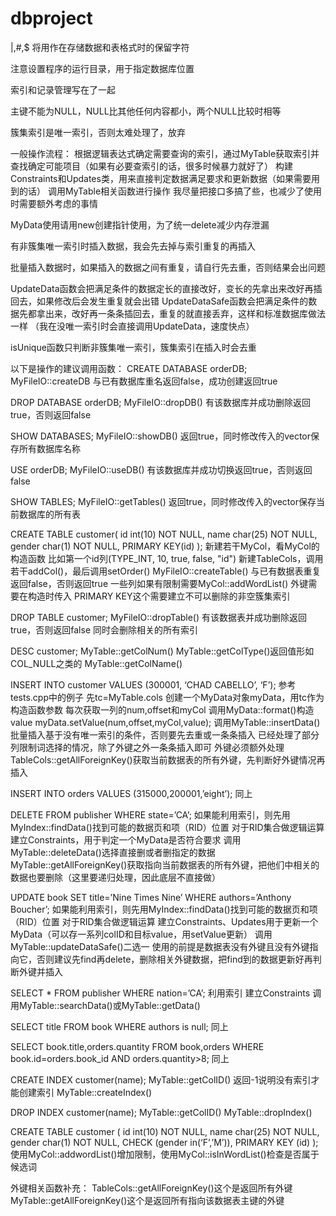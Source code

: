 # dbproject

|,#,$ 将用作在存储数据和表格式时的保留字符

注意设置程序的运行目录，用于指定数据库位置

索引和记录管理写在了一起

主键不能为NULL，NULL比其他任何内容都小，两个NULL比较时相等

簇集索引是唯一索引，否则太难处理了，放弃

一般操作流程：
根据逻辑表达式确定需要查询的索引，通过MyTable获取索引并查找确定可能项目（如果有必要查索引的话，很多时候暴力就好了）
构建Constraints和Updates类，用来直接判定数据满足要求和更新数据（如果需要用到的话）
调用MyTable相关函数进行操作
我尽量把接口多搞了些，也减少了使用时需要额外考虑的事情

MyData使用请用new创建指针使用，为了统一delete减少内存泄漏

有非簇集唯一索引时插入数据，我会先去掉与索引重复的再插入

批量插入数据时，如果插入的数据之间有重复，请自行先去重，否则结果会出问题

UpdateData函数会把满足条件的数据定长的直接改好，变长的先拿出来改好再插回去，如果修改后会发生重复就会出错
UpdateDataSafe函数会把满足条件的数据先都拿出来，改好再一条条插回去，重复的就直接丢弃，这样和标准数据库做法一样
（我在没唯一索引时会直接调用UpdateData，速度快点）

isUnique函数只判断非簇集唯一索引，簇集索引在插入时会去重




以下是操作的建议调用函数：
CREATE DATABASE orderDB;
MyFileIO::createDB
与已有数据库重名返回false，成功创建返回true

DROP DATABASE orderDB;
MyFileIO::dropDB()
有该数据库并成功删除返回true，否则返回false

SHOW DATABASES;
MyFileIO::showDB()
返回true，同时修改传入的vector<string>保存所有数据库名称

USE orderDB;
MyFileIO::useDB()
有该数据库并成功切换返回true，否则返回false

SHOW TABLES;
MyFileIO::getTables()
返回true，同时修改传入的vector<string>保存当前数据库的所有表

CREATE TABLE customer(
id int(10) NOT NULL,
name char(25) NOT NULL,
gender char(1) NOT NULL,
PRIMARY KEY(id)
);
新建若干MyCol，看MyCol的构造函数
比如第一个id列(TYPE_INT, 10, true, false, "id")
新建TableCols，调用若干addCol()，最后调用setOrder()
MyFileIO::createTable()
与已有数据表重复返回false，否则返回true
一些列如果有限制需要MyCol::addWordList()
外键需要在构造时传入
PRIMARY KEY这个需要建立不可以删除的非空簇集索引


DROP TABLE customer;
MyFileIO::dropTable()
有该数据表并成功删除返回true，否则返回false
同时会删除相关的所有索引

DESC customer;
MyTable::getColNum()
MyTable::getColType()返回值形如COL_NULL之类的
MyTable::getColName()

INSERT INTO customer VALUES (300001, ‘CHAD CABELLO’, ‘F’);
参考tests.cpp中的例子
先tc=MyTable.cols
创建一个MyData对象myData，用tc作为构造函数参数
每次获取一列的num,offset和myCol
调用MyData::format()构造value
myData.setValue(num,offset,myCol,value);
调用MyTable::insertData()
批量插入基于没有唯一索引的条件，否则要先去重或一条条插入
已经处理了部分列限制词选择的情况，除了外键之外一条条插入即可
外键必须额外处理
TableCols::getAllForeignKey()获取当前数据表的所有外键，先判断好外键情况再插入


INSERT INTO orders VALUES (315000,200001,’eight’);
同上

DELETE FROM publisher WHERE state=’CA’;
如果能利用索引，则先用MyIndex::findData()找到可能的数据页和项（RID）位置
对于RID集合做逻辑运算
建立Constraints，用于判定一个MyData是否符合要求
调用MyTable::deleteData()选择直接删或者删指定的数据
MyTable::getAllForeignKey()获取指向当前数据表的所有外键，把他们中相关的数据也要删除（这里要递归处理，因此底层不直接做）

UPDATE book SET title=’Nine Times Nine’ WHERE authors=’Anthony Boucher’;
如果能利用索引，则先用MyIndex::findData()找到可能的数据页和项（RID）位置
对于RID集合做逻辑运算
建立Constraints、Updates用于更新一个MyData（可以存一系列colID和目标value，用setValue更新）
调用MyTable::updateDataSafe()二选一
使用的前提是数据表没有外键且没有外键指向它，否则建议先find再delete，删除相关外键数据，把find到的数据更新好再判断外键并插入


SELECT * FROM publisher WHERE nation=’CA’;
利用索引
建立Constraints
调用MyTable::searchData()或MyTable::getData()

SELECT title FROM book WHERE authors is null;
同上

SELECT book.title,orders.quantity FROM book,orders WHERE book.id=orders.book_id AND orders.quantity>8;
同上

CREATE INDEX customer(name);
MyTable::getColID()
返回-1说明没有索引才能创建索引
MyTable::createIndex()

DROP INDEX customer(name);
MyTable::getColID()
MyTable::dropIndex()

CREATE TABLE customer (
id int(10) NOT NULL,
name char(25) NOT NULL,
gender char(1) NOT NULL,
CHECK (gender in(‘F’,’M’)),
PRIMARY KEY (id)
);
使用MyCol::addwordList()增加限制，使用MyCol::isInWordList()检查是否属于候选词

外键相关函数补充：
TableCols::getAllForeignKey()这个是返回所有外键
MyTable::getAllForeignKey()这个是返回所有指向该数据表主键的外键